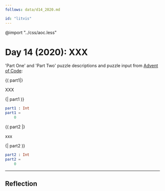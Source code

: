 ```yaml
---
follows: data/d14_2020.md

id: "litvis"
---
```


@import "../css/aoc.less"

# Day 14 (2020): XXX

'Part One' and 'Part Two' puzzle descriptions and puzzle input from [Advent of Code](https://adventofcode.com/2020/day/14):

{( part1|}

XXX

{| part1 )}

```elm {l r}
part1 : Int
part1 =
    0
```

{( part2 |}

xxx

{| part2 )}

```elm {l r}
part2 : Int
part2 =
    0
```

---

## Reflection
